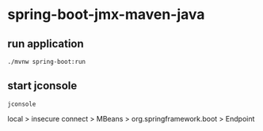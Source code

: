 # spring-boot-jmx-maven-java
## run application
```shell
./mvnw spring-boot:run
```
## start jconsole
```shell
jconsole
```
local > insecure connect > MBeans > org.springframework.boot > Endpoint 